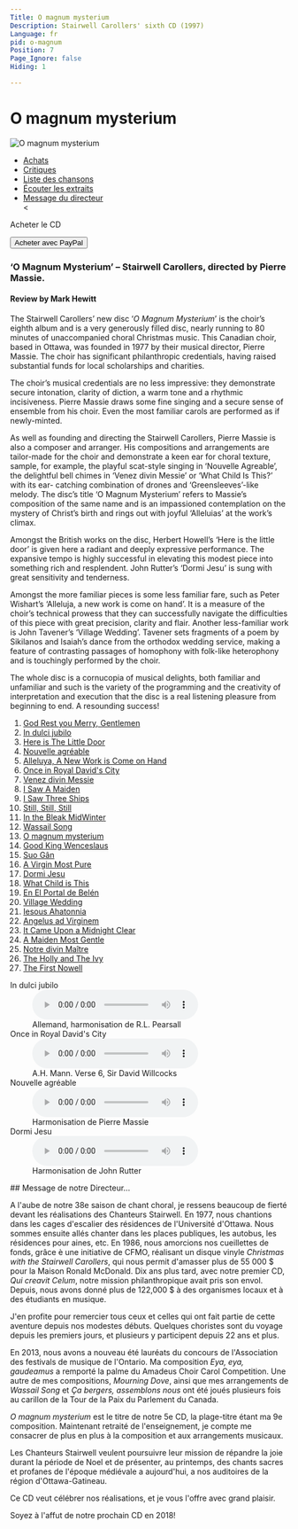 ```yaml
---
Title: O magnum mysterium
Description: Stairwell Carollers' sixth CD (1997)
Language: fr
pid: o-magnum
Position: 7
Page_Ignore: false
Hiding: 1

---
```

<div markdown="1" class="jumbotron">

  # O magnum mysterium #

<img alt="O magnum mysterium" src="%base_url%/assets/OMagnumMysterium-cover.jpg" class="cd-cover-image">

</div>
<ul class="nav nav-tabs">
<li class="active"><a data-toggle="tab" href="#purchase">Achats</a></li>
<li><a data-toggle="tab" href="#reviews">Critiques</a></li>
<li><a data-toggle="tab" href="#tracklisting">Liste des chansons</a></li>
<li><a data-toggle="tab" href="#samples">Écouter les extraits</a></li>
<li><a data-toggle="tab" href="#notes">Message du directeur</a></li>
<</ul>

<div class="tab-content">
  <div id="purchase" class="tab-pane active">
  	<div class="row">
        <div class="col-xs-12 col-sm-8">
  		<p>Acheter le CD</p>
        </div>
        <div class="col-xs-12 col-sm-4">
  		<form target="paypal" action="https://www.paypal.com/cgi-bin/webscr" method="post">
  		  <input type="hidden" name="add" value="1">
  		  <input type="hidden" name="cmd" value="_cart">
  		  <input type="hidden" name="business" value="carollers@rogers.com">
  		  <input type="hidden" name="item_name" value="O Magnum Mysterium">
  		  <input type="hidden" name="item_number" value="SC15-12">
  		  <input type="hidden" name="amount" value="18.00">
  		  <input type="hidden" name="no_shipping" value="2">
  		  <input type="hidden" name="return" value="%base_url%">
  		  <input type="hidden" name="cancel_return" value="%base_url%">
  		  <input type="hidden" name="currency_code" value="CAD">
  		  <input type="hidden" name="bn" value="PP-ShopCartBF">
  		  <button class="btn btn-primary" type="submit" >Acheter avec PayPal</button>
  		</form>
        </div>
  	</div>
  </div>

<div id="reviews" class="tab-pane">

<h3>‘O Magnum Mysterium’ – Stairwell Carollers, directed by Pierre Massie.</h3>
<h4>Review by Mark Hewitt</h4>
<p>
The Stairwell Carollers’ new disc ‘<i>O Magnum
Mysterium</i>’ is the choir’s eighth album and is a very
generously filled disc, nearly running to 80 minutes
of unaccompanied choral Christmas music. This
Canadian choir, based in Ottawa, was founded in
1977 by their musical director, Pierre Massie. The
choir has significant philanthropic credentials,
having raised substantial funds for local scholarships and charities.</p>
<p>
The choir’s musical credentials are no less impressive: they demonstrate secure intonation, clarity of diction, a warm tone and a rhythmic incisiveness. Pierre Massie draws some fine singing and a secure sense of ensemble from his choir. Even the most familiar carols are performed as if newly-minted.</p>
<p>
As well as founding and directing the Stairwell Carollers, Pierre Massie is also a composer and arranger. His compositions and arrangements are tailor-made for the choir and demonstrate a keen ear for choral texture, sample, for example, the playful scat-style singing in ‘Nouvelle Agreable’, the delightful bell chimes in ‘Venez divin Messie’ or ‘What Child Is This?’ with its ear- catching combination of drones and ‘Greensleeves’-like melody. The disc’s title ‘O Magnum Mysterium’ refers to Massie’s composition of the same name and is an impassioned
contemplation on the mystery of Christ’s birth and rings out with joyful ‘Alleluias’ at the work’s climax.</p>
<p>Amongst the British works on the disc, Herbert Howell’s ‘Here is the little door’ is given here a radiant and deeply expressive performance. The expansive tempo is highly successful in elevating this modest piece into something rich and resplendent. John Rutter’s ‘Dormi Jesu’ is sung with great sensitivity and tenderness.</p>
<p>Amongst the more familiar pieces is some less familiar fare, such as Peter Wishart’s ‘Alleluja, a new work is come on hand’. It is a measure of the choir’s technical prowess that they can successfully navigate the difficulties of this piece with great precision, clarity and flair. Another less-familiar work is John Tavener’s ‘Village Wedding’. Tavener sets fragments of a poem by Sikilanos and Isaiah’s dance from the orthodox wedding service, making a feature of contrasting passages of homophony with folk-like heterophony and is touchingly performed by the choir.</p>
<p>The whole disc is a cornucopia of musical delights, both familiar and unfamiliar and such is the variety of the programming and the creativity of interpretation and execution that the disc is a real listening pleasure from beginning to end. A resounding success!</p>
</div>

<div id="tracklisting" class="tab-pane">

<ol>
<li><a href="%base_url%/CDs/o-magnum-mysterium-lyrics#1">God Rest you Merry, Gentlemen</a></li>
<li><a href="%base_url%/CDs/o-magnum-mysterium-lyrics#2">In dulci jubilo</a></li>
<li><a href="%base_url%/CDs/o-magnum-mysterium-lyrics#3">Here is The Little Door</a></li>
<li><a href="%base_url%/CDs/o-magnum-mysterium-lyrics#4">Nouvelle agréable</a></li>
<li><a href="%base_url%/CDs/o-magnum-mysterium-lyrics#5">Alleluya, A New Work is Come on Hand</a></li>
<li><a href="%base_url%/CDs/o-magnum-mysterium-lyrics#6">Once in Royal David's City</a></li>
<li><a href="%base_url%/CDs/o-magnum-mysterium-lyrics#7">Venez divin Messie</a></li>
<li><a href="%base_url%/CDs/o-magnum-mysterium-lyrics#8">I Saw A Maiden</a></li>
<li><a href="%base_url%/CDs/o-magnum-mysterium-lyrics#9">I Saw Three Ships</a></li>
<li><a href="%base_url%/CDs/o-magnum-mysterium-lyrics#10">Still, Still, Still</a></li>
<li><a href="%base_url%/CDs/o-magnum-mysterium-lyrics#11">In the Bleak MidWinter</a></li>
<li><a href="%base_url%/CDs/o-magnum-mysterium-lyrics#12">Wassail Song</a></li>
<li><a href="%base_url%/CDs/o-magnum-mysterium-lyrics#13">O magnum mysterium</a></li>
<li><a href="%base_url%/CDs/o-magnum-mysterium-lyrics#14">Good King Wenceslaus</a></li>
<li><a href="%base_url%/CDs/o-magnum-mysterium-lyrics#15">Suo Gân</a></li>
<li><a href="%base_url%/CDs/o-magnum-mysterium-lyrics#16">A Virgin Most Pure</a></li>
<li><a href="%base_url%/CDs/o-magnum-mysterium-lyrics#17">Dormi Jesu</a></li>
<li><a href="%base_url%/CDs/o-magnum-mysterium-lyrics#18">What Child is This</a></li>
<li><a href="%base_url%/CDs/o-magnum-mysterium-lyrics#19">En El Portal de Belén</a></li>
<li><a href="%base_url%/CDs/o-magnum-mysterium-lyrics#20">Village Wedding</a></li>
<li><a href="%base_url%/CDs/o-magnum-mysterium-lyrics#21">Iesous Ahatonnia</a></li>
<li><a href="%base_url%/CDs/o-magnum-mysterium-lyrics#22">Angelus ad Virginem</a></li>
<li><a href="%base_url%/CDs/o-magnum-mysterium-lyrics#23">It Came Upon a Midnight Clear</a></li>
<li><a href="%base_url%/CDs/o-magnum-mysterium-lyrics#24">A Maiden Most Gentle</a></li>
<li><a href="%base_url%/CDs/o-magnum-mysterium-lyrics#25">Notre divin Maître</a></li>
<li><a href="%base_url%/CDs/o-magnum-mysterium-lyrics#26">The Holly and The Ivy</a></li>
<li><a href="%base_url%/CDs/o-magnum-mysterium-lyrics#27">The First Nowell</a></li>
</ol>

</div>

<div id="samples" class="tab-pane">
  <dl>
	<dt>In dulci jubilo</dt>
	<dd><audio controls name="In dulci jubilo" style="max-width: 100%; max-height: 100%;">
<source src="%base_url%/assets/In dulci jubilo.mp3" type="audio/mpeg">
	</audio></dd>
	<dd>Allemand, harmonisation de R.L. Pearsall</dd>
		<dt>Once in Royal David's City</dt>
	<dd><audio controls name="Once in Royal David's City" style="max-width: 100%; max-height: 100%;">
<source src="%base_url%/assets/Once in Royal David's City.mp3" type="audio/mpeg">
	</audio></dd>
	<dd>A.H. Mann. Verse 6, Sir David Willcocks</dd>
	<dt>Nouvelle agréable</dt>
	<dd><audio controls name="Nouvelle agreable" style="max-width: 100%; max-height: 100%;">
<source src="%base_url%/assets/Nouvelle agreable.mp3" type="audio/mpeg">
	</audio></dd>
	<dd>Harmonisation de Pierre Massie</dd>
			<dt>Dormi Jesu</dt>
	<dd><audio controls name="Dormi Jesu" style="max-width: 100%; max-height: 100%;">
<source src="%base_url%/assets/Dormi Jesu.mp3" type="audio/mpeg">
	</audio></dd>
	<dd>Harmonisation de John Rutter</dd>
  </dl>
</div>
<div id="notes" class="tab-pane" markdown="1">
## Message de notre Directeur...

A l'aube de notre 38e saison de chant choral, je ressens beaucoup de fierté devant les réalisations des Chanteurs Stairwell. En
1977, nous chantions dans les cages d'escalier des résidences de l'Université d'Ottawa. Nous sommes ensuite allés chanter dans les
places publiques, les autobus, les résidences pour aines, etc. En 1986, nous amorcions nos cueillettes de fonds, grâce è une
initiative de CFMO, réalisant un disque vinyle _Christmas with the Stairwell Carollers_, qui nous permit d'amasser plus de
55 000 $ pour la Maison Ronald McDonald. Dix ans plus tard, avec notre premier CD, _Qui creavit Celum_, notre mission
philanthropique avait pris son envol. Depuis, nous avons donné plus de 122,000 $ à des organismes locaux et à des
étudiants en musique.

J'en profite pour remercier tous ceux et celles qui ont fait partie de cette aventure depuis nos modestes débuts. Quelques choristes
sont du voyage depuis les premiers jours, et plusieurs y participent depuis 22 ans et plus.

En 2013, nous avons a nouveau été lauréats du concours de l'Association des festivals de musique de l'Ontario. Ma composition _Eya, eya,
gaudeamus_ a remporté la palme du Amadeus Choir Carol Competition. Une autre de mes compositions, _Mourning Dove_, ainsi que mes
arrangements de _Wassail Song_ et _Ça bergers, assemblons nous_ ont été joués plusieurs fois au carillon de la Tour de la Paix du Parlement du Canada.

_O magnum mysterium_ est le titre de notre 5e CD, la plage-titre étant ma 9e composition. Maintenant retraité de l'enseignement,
je compte me consacrer de plus en plus à la composition et aux arrangements musicaux.

Les Chanteurs Stairwell veulent poursuivre leur mission de répandre la joie durant la période de Noel et de présenter, au
printemps, des chants sacres et profanes de l'époque médiévale a aujourd'hui, a nos auditoires de la région d'Ottawa-Gatineau.

Ce CD veut célébrer nos réalisations, et je vous l'offre avec grand plaisir.

Soyez à l'affut de notre prochain CD en 2018!
</div>
</div>
